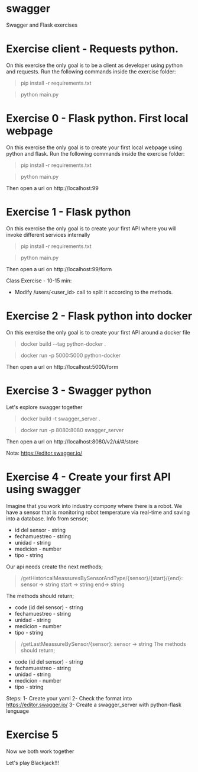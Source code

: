 # swagger

Swagger and Flask exercises
# Exercise client - Requests python.
On this exercise the only goal is to be a client as developer using python and requests.
Run the following commands inside the exercise folder:

>pip install -r requirements.txt

>python main.py

# Exercise 0 - Flask python. First local webpage

On this exercise the only goal is to create your first local webpage using python and flask.
Run the following commands inside the exercise folder:

>pip install -r requirements.txt

>python main.py

Then open a url on http://localhost:99


# Exercise 1 - Flask python

On this exercise the only goal is to create your first API where you will invoke different services internally

>pip install -r requirements.txt

>python main.py

Then open a url on http://localhost:99/form

Class Exercise - 10-15 min:
- Modify /users/<user_id> call to split it according to the methods.

# Exercise 2 - Flask python into docker

On this exercise the only goal is to create your first API around a docker file

>docker build --tag python-docker .

>docker run -p 5000:5000 python-docker

Then open a url on http://localhost:5000/form

# Exercise 3 - Swagger python

Let's explore swagger together

>docker build -t swagger_server .

>docker run -p 8080:8080 swagger_server

Then open a url on http://localhost:8080/v2/ui/#/store

Nota: https://editor.swagger.io/

# Exercise 4 - Create your first API using swagger
Imagine that you work into industry compony where there is a robot. 
We have a sensor that is monitoring robot temperature via real-time and saving into a database.
Info from sensor;
- id del sensor - string
- fechamuestreo - string
- unidad - string
- medicion - number
- tipo - string

Our api needs create the next methods;
> /getHistoricalMeassuresBySensorAndType/{sensor}/{start}/{end}:
sensor -> string
start -> string
end-> string

The methods should return;
- code (id del sensor) - string
- fechamuestreo - string
- unidad - string
- medicion - number
- tipo - string

> /getLastMeassureBySensor/{sensor}:
sensor -> string
The methods should return;
- code (id del sensor) - string
- fechamuestreo - string
- unidad - string
- medicion - number
- tipo - string

Steps:
1- Create your yaml
2- Check the format into https://editor.swagger.io/
3- Create a swagger_server with python-flask lenguage



# Exercise 5

Now we both work together

Let's play Blackjack!!!
